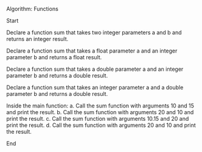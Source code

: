 Algorithm: Functions

Start

Declare a function sum that takes two integer parameters a and b and returns an integer result.

Declare a function sum that takes a float parameter a and an integer parameter b and returns a float result.

Declare a function sum that takes a double parameter a and an integer parameter b and returns a double result.

Declare a function sum that takes an integer parameter a and a double parameter b and returns a double result.

Inside the main function:
a. Call the sum function with arguments 10 and 15 and print the result.
b. Call the sum function with arguments 20 and 10 and print the result.
c. Call the sum function with arguments 10.15 and 20 and print the result.
d. Call the sum function with arguments 20 and 10 and print the result.

End
